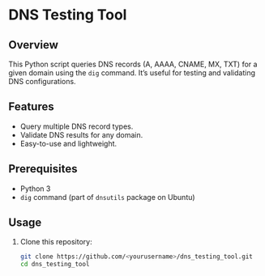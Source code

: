 # DNS Testing Tool

## Overview
This Python script queries DNS records (A, AAAA, CNAME, MX, TXT) for a given domain using the `dig` command. It’s useful for testing and validating DNS configurations.

## Features
- Query multiple DNS record types.
- Validate DNS results for any domain.
- Easy-to-use and lightweight.

## Prerequisites
- Python 3
- `dig` command (part of `dnsutils` package on Ubuntu)

## Usage
1. Clone this repository:
   ```bash
   git clone https://github.com/<yourusername>/dns_testing_tool.git
   cd dns_testing_tool
